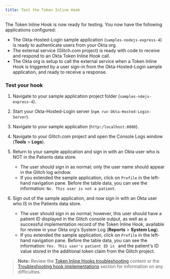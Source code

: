 ```yaml
---
title: Test the Token Inline Hook
---
```


The Token Inline Hook is now ready for testing. You now have the following applications configured:

- The Okta-Hosted-Login sample application (`samples-nodejs-express-4`) is ready to authenticate users from your Okta org.
- The external service (Glitch.com project) is ready with code to receive and respond to an Okta Token Inline Hook call.
- The Okta org is setup to call the external service when a Token Inline Hook is triggered by a user sign-in from the Okta-Hosted-Login sample application, and ready to receive a response.

### Test your hook

1. Navigate to your sample application project folder (`samples-ndejs-express-4`).

2. Start your Okta-Hosted-Login server (`npm run Okta-Hosted-Login-Server`).

3. Navigate to your sample application (`http:/localhost:8080`).

4. Navigate to your Glitch.com project and open the Console Logs window (**Tools** > **Logs**).

5. Return to your sample application and sign in with an Okta user who is NOT in the Patients data store.

    - The user should sign in as normal; only the user name should appear in the Glitch log window.
    - If you extended the sample application, click on `Profile` in the left-hand navigation pane. Before the table data, you can see the information: `No. This user is not a patient`.

6. Sign out of the sample application, and now sign in with an Okta user who IS in the Patients data store.

    - The user should sign in as normal; however, this user should have a patient ID displayed in the Glitch console output, as well as a successful implementation record of the Token Inline Hook, available for review in your Okta org's System Log (**Reports** > **System Log**).
    - If you extended the sample application, click on `Profile` in the left-hand navigation pane. Before the table data, you can see the information: `Yes. This user's patient ID is ` and the patient's ID value stored in the additional token claim from the Glitch project.

> **Note:** Review the [Token Inline Hooks troubleshooting](/docs/reference/token-hook/#troubleshooting) content or the [Troubleshooting hook implementations](/docs/guides/common-hook-set-up-steps/nodejs/troubleshooting/) section for information on any difficulties.
